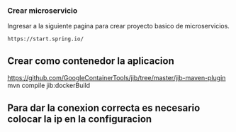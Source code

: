 ### Crear microservicio

Ingresar a la siguiente pagina para crear proyecto basico de microservicios.

```
https://start.spring.io/

```

## Crear como contenedor la aplicacion

https://github.com/GoogleContainerTools/jib/tree/master/jib-maven-plugin
mvn compile jib:dockerBuild

## Para dar la conexion correcta es necesario colocar la ip en la configuracion


